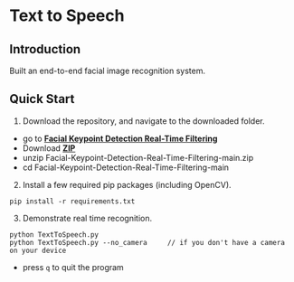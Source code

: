 # Text to Speech

## Introduction

Built an end-to-end facial image recognition system. 

## Quick Start

1. Download the repository, and navigate to the downloaded folder.

  - go to [**Facial Keypoint Detection Real-Time Filtering**](https://github.com/tp6fu6m3/Facial-Keypoint-Detection-Real-Time-Filtering)
  - Download [**ZIP**](https://github.com/tp6fu6m3/Facial-Keypoint-Detection-Real-Time-Filtering/archive/main.zip)
  - unzip Facial-Keypoint-Detection-Real-Time-Filtering-main.zip
  - cd Facial-Keypoint-Detection-Real-Time-Filtering-main
2. Install a few required pip packages (including OpenCV).

```
pip install -r requirements.txt
```

3. Demonstrate real time recognition.

```
python TextToSpeech.py
python TextToSpeech.py --no_camera     // if you don't have a camera on your device
```

-   press `q` to quit the program

